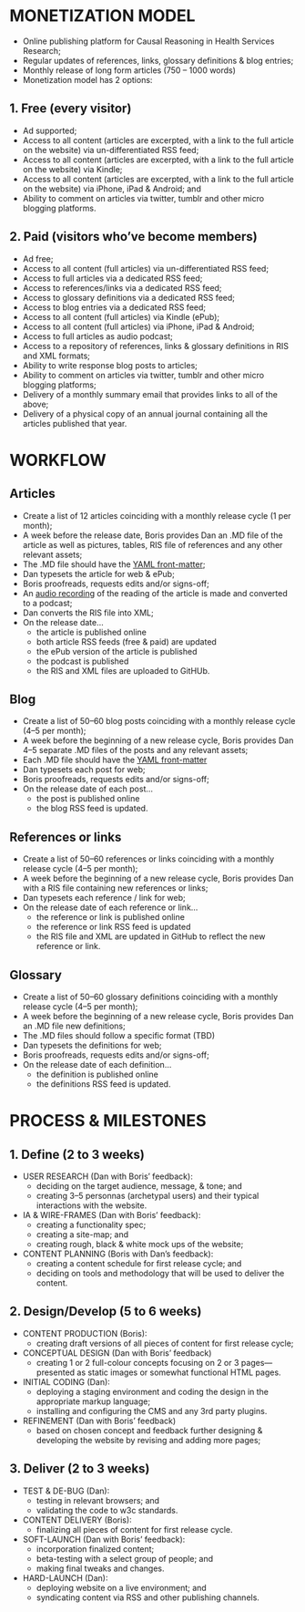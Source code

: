 # MONETIZATION MODEL

* Online publishing platform for Causal Reasoning in Health Services Research;
* Regular updates of references, links, glossary definitions & blog entries;
* Monthly release of long form articles (750 – 1000 words)
* Monetization model has 2 options:

## 1. Free (every visitor)
* Ad supported;
* Access to all content (articles are excerpted, with a link to the full article on the website) via un-differentiated RSS feed;
* Access to all content (articles are excerpted, with a link to the full article on the website) via Kindle;
* Access to all content (articles are excerpted, with a link to the full article on the website) via iPhone, iPad & Android; and
* Ability to comment on articles via twitter, tumblr and other micro blogging platforms.

## 2. Paid (visitors who’ve become members)
* Ad free;
* Access to all content (full articles) via un-differentiated RSS feed;
* Access to full articles via a dedicated RSS feed;
* Access to references/links via a dedicated RSS feed;
* Access to glossary definitions via a dedicated RSS feed;
* Access to blog entries via a dedicated RSS feed;
* Access to all content (full articles) via Kindle (ePub);
* Access to all content (full articles) via iPhone, iPad & Android;
* Access to full articles as audio podcast;
* Access to a repository of references, links & glossary definitions in RIS and XML formats;
* Ability to write response blog posts to articles;
* Ability to comment on articles via twitter, tumblr and other micro blogging platforms;
* Delivery of a monthly summary email that provides links to all of the above;
* Delivery of a physical copy of an annual journal containing all the articles published that year.

# WORKFLOW

## Articles
* Create a list of 12 articles coinciding with a monthly release cycle (1 per month);
* A week before the release date, Boris provides Dan an .MD file of the article as well as pictures, tables, RIS file of references and any other relevant assets;
* The .MD file should have the [YAML front-matter](http://jekyllrb.com/docs/frontmatter/);
* Dan typesets the article for web & ePub;
* Boris proofreads, requests edits and/or signs-off;
* An [audio recording](http://www.smvoice.info/) of the reading of the article is made and converted to a podcast;
* Dan converts the RIS file into XML;
* On the release date…
	- the article is published online
	- both article RSS feeds (free & paid) are updated
	- the ePub version of the article is published
	- the podcast is published
	- the RIS and XML files are uploaded to GitHUb.

## Blog
* Create a list of 50–60 blog posts coinciding with a monthly release cycle (4–5 per month);
* A week before the beginning of a new release cycle, Boris provides Dan 4–5 separate .MD files of the posts and any relevant assets;
* Each .MD file should have the [YAML front-matter](http://jekyllrb.com/docs/frontmatter/)
* Dan typesets each post for web;
* Boris proofreads, requests edits and/or signs-off;
* On the release date of each post…
	- the post is published online
	- the blog RSS feed is updated.

## References or links
* Create a list of 50–60 references or links coinciding with a monthly release cycle (4–5 per month);
* A week before the beginning of a new release cycle, Boris provides Dan with a RIS file containing new references or links;
* Dan typesets each reference / link for web;
* On the release date of each reference or link…
	- the reference or link is published online
	- the reference or link RSS feed is updated
	- the RIS file and XML are updated in GitHub to reflect the new reference or link.

## Glossary
* Create a list of 50–60 glossary definitions coinciding with a monthly release cycle (4–5 per month);
* A week before the beginning of a new release cycle, Boris provides Dan an .MD file new definitions;
* The .MD files should follow a specific format (TBD)
* Dan typesets the definitions for web;
* Boris proofreads, requests edits and/or signs-off;
* On the release date of each definition…
	- the definition is published online
	- the definitions RSS feed is updated.


# PROCESS & MILESTONES

## 1. Define (2 to 3 weeks)
* USER RESEARCH (Dan with Boris’ feedback):
	- deciding on the target audience, message, & tone; and
	- creating 3–5 personnas (archetypal users) and their typical interactions with the website.
* IA & WIRE-FRAMES (Dan with Boris’ feedback):
	- creating a functionality spec; 
	- creating a site-map; and
	- creating rough, black & white mock ups of the website; 
* CONTENT PLANNING (Boris with Dan’s feedback):
	- creating a content schedule for first release cycle; and
	- deciding on tools and methodology that will be used to deliver the content.

## 2. Design/Develop (5 to 6 weeks)
* CONTENT PRODUCTION (Boris):
	- creating draft versions of all pieces of content for first release cycle;
* CONCEPTUAL DESIGN (Dan with Boris’ feedback)
	- creating 1 or 2 full-colour concepts focusing on 2 or 3 pages—presented as static images or somewhat functional HTML pages.
* INITIAL CODING (Dan):
	- deploying a staging environment and coding the design in the appropriate markup language;
	- installing and configuring the CMS and any 3rd party plugins.
* REFINEMENT (Dan with Boris’ feedback)
	- based on chosen concept and feedback further designing & developing the website by revising and adding more pages;

## 3. Deliver (2 to 3 weeks)
* TEST & DE-BUG (Dan):
	- testing in relevant browsers; and
	- validating the code to w3c standards.
* CONTENT DELIVERY (Boris):
	- finalizing all pieces of content for first release cycle.
* SOFT-LAUNCH (Dan with Boris’ feedback):
	- incorporation finalized content;
	- beta-testing with a select group of people; and
	- making final tweaks and changes.
* HARD-LAUNCH (Dan):
	- deploying website on a live environment; and
	- syndicating content via RSS and other publishing channels.
